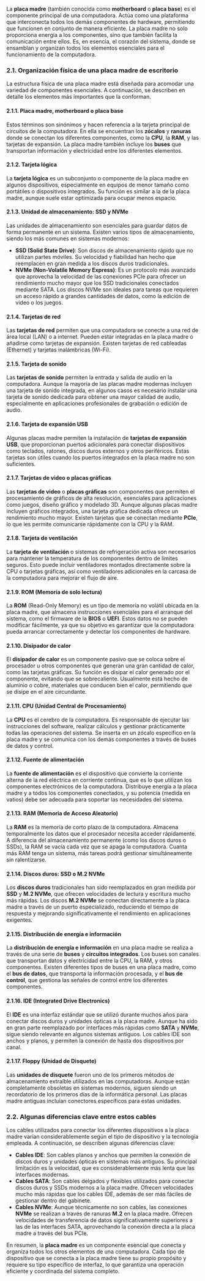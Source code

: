 La **placa madre** (también conocida como **motherboard** o **placa base**) es el componente principal de una computadora. Actúa como una plataforma que interconecta todos los demás componentes de hardware, permitiendo que funcionen en conjunto de manera eficiente. La placa madre no solo proporciona energía a los componentes, sino que también facilita la comunicación entre ellos. Es, en esencia, el corazón del sistema, donde se ensamblan y organizan todos los elementos esenciales para el funcionamiento de la computadora.

### 2.1. Organización física de una placa madre de escritorio

La estructura física de una placa madre está diseñada para acomodar una variedad de componentes esenciales. A continuación, se describen en detalle los elementos más importantes que la conforman.

#### 2.1.1. Placa madre, motherboard o placa base

Estos términos son sinónimos y hacen referencia a la tarjeta principal de circuitos de la computadora. En ella se encuentran los **zócalos** y **ranuras** donde se conectan los diferentes componentes, como la **CPU**, la **RAM**, y las tarjetas de expansión. La placa madre también incluye los **buses** que transportan información y electricidad entre los diferentes elementos.

#### 2.1.2. Tarjeta lógica

La **tarjeta lógica** es un subconjunto o componente de la placa madre en algunos dispositivos, especialmente en equipos de menor tamaño como portátiles o dispositivos integrados. Su función es similar a la de la placa madre, aunque suele estar optimizada para ocupar menos espacio.

#### 2.1.3. Unidad de almacenamiento: SSD y NVMe

Las unidades de almacenamiento son esenciales para guardar datos de forma permanente en un sistema. Existen varios tipos de almacenamiento, siendo los más comunes en sistemas modernos:

- **SSD (Solid State Drive)**: Son discos de almacenamiento rápido que no utilizan partes móviles. Su velocidad y fiabilidad han hecho que reemplacen en gran medida a los discos duros tradicionales.
- **NVMe (Non-Volatile Memory Express)**: Es un protocolo más avanzado que aprovecha la velocidad de las conexiones PCIe para ofrecer un rendimiento mucho mayor que los SSD tradicionales conectados mediante SATA. Los discos NVMe son ideales para tareas que requieren un acceso rápido a grandes cantidades de datos, como la edición de video o los juegos.

#### 2.1.4. Tarjetas de red

Las **tarjetas de red** permiten que una computadora se conecte a una red de área local (LAN) o a internet. Pueden estar integradas en la placa madre o añadirse como tarjetas de expansión. Existen tarjetas de red cableadas (Ethernet) y tarjetas inalámbricas (Wi-Fi).

#### 2.1.5. Tarjeta de sonido

Las **tarjetas de sonido** permiten la entrada y salida de audio en la computadora. Aunque la mayoría de las placas madre modernas incluyen una tarjeta de sonido integrada, en algunos casos es necesario instalar una tarjeta de sonido dedicada para obtener una mayor calidad de audio, especialmente en aplicaciones profesionales de grabación o edición de audio.

#### 2.1.6. Tarjeta de expansión USB

Algunas placas madre permiten la instalación de **tarjetas de expansión USB**, que proporcionan puertos adicionales para conectar dispositivos como teclados, ratones, discos duros externos y otros periféricos. Estas tarjetas son útiles cuando los puertos integrados en la placa madre no son suficientes.

#### 2.1.7. Tarjetas de video o placas gráficas

Las **tarjetas de video** o **placas gráficas** son componentes que permiten el procesamiento de gráficos de alta resolución, esenciales para aplicaciones como juegos, diseño gráfico y modelado 3D. Aunque algunas placas madre incluyen gráficos integrados, una tarjeta gráfica dedicada ofrece un rendimiento mucho mayor. Existen tarjetas que se conectan mediante **PCIe**, lo que les permite comunicarse rápidamente con la CPU y la RAM.

#### 2.1.8. Tarjeta de ventilación

La **tarjeta de ventilación** o sistemas de refrigeración activa son necesarios para mantener la temperatura de los componentes dentro de límites seguros. Esto puede incluir ventiladores montados directamente sobre la CPU o tarjetas gráficas, así como ventiladores adicionales en la carcasa de la computadora para mejorar el flujo de aire.

#### 2.1.9. ROM (Memoria de solo lectura)

La **ROM** (Read-Only Memory) es un tipo de memoria no volátil ubicada en la placa madre, que almacena instrucciones esenciales para el arranque del sistema, como el firmware de la **BIOS** o **UEFI**. Estos datos no se pueden modificar fácilmente, ya que su objetivo es garantizar que la computadora pueda arrancar correctamente y detectar los componentes de hardware.

#### 2.1.10. Disipador de calor

El **disipador de calor** es un componente pasivo que se coloca sobre el procesador u otros componentes que generan una gran cantidad de calor, como las tarjetas gráficas. Su función es disipar el calor generado por el componente, evitando que se sobrecaliente. Usualmente está hecho de aluminio o cobre, materiales que conducen bien el calor, permitiendo que se disipe en el aire circundante.

#### 2.1.11. CPU (Unidad Central de Procesamiento)

La **CPU** es el cerebro de la computadora. Es responsable de ejecutar las instrucciones del software, realizar cálculos y gestionar prácticamente todas las operaciones del sistema. Se inserta en un zócalo específico en la placa madre y se comunica con los demás componentes a través de buses de datos y control.

#### 2.1.12. Fuente de alimentación

La **fuente de alimentación** es el dispositivo que convierte la corriente alterna de la red eléctrica en corriente continua, que es lo que utilizan los componentes electrónicos de la computadora. Distribuye energía a la placa madre y a todos los componentes conectados, y su potencia (medida en vatios) debe ser adecuada para soportar las necesidades del sistema.

#### 2.1.13. RAM (Memoria de Acceso Aleatorio)

La **RAM** es la memoria de corto plazo de la computadora. Almacena temporalmente los datos que el procesador necesita acceder rápidamente. A diferencia del almacenamiento permanente (como los discos duros o SSDs), la RAM se vacía cada vez que se apaga la computadora. Cuanta más RAM tenga un sistema, más tareas podrá gestionar simultáneamente sin ralentizarse.

#### 2.1.14. Discos duros: SSD o M.2 NVMe

Los **discos duros** tradicionales han sido reemplazados en gran medida por **SSD** y **M.2 NVMe**, que ofrecen velocidades de lectura y escritura mucho más rápidas. Los discos **M.2 NVMe** se conectan directamente a la placa madre a través de un puerto especializado, reduciendo el tiempo de respuesta y mejorando significativamente el rendimiento en aplicaciones exigentes.

#### 2.1.15. Distribución de energía e información

La **distribución de energía e información** en una placa madre se realiza a través de una serie de **buses** y **circuitos integrados**. Los buses son canales que transportan datos y electricidad entre la CPU, la RAM, y otros componentes. Existen diferentes tipos de buses en una placa madre, como el **bus de datos**, que transporta la información procesada, y el **bus de control**, que gestiona las señales de control entre los diferentes componentes.

#### 2.1.16. IDE (Integrated Drive Electronics)

El **IDE** es una interfaz estándar que se utilizó durante muchos años para conectar discos duros y unidades ópticas a la placa madre. Aunque ha sido en gran parte reemplazado por interfaces más rápidas como **SATA** y **NVMe**, sigue siendo relevante en algunos sistemas antiguos. Los cables IDE son anchos y planos, y permiten la conexión de hasta dos dispositivos por canal.

#### 2.1.17. Floppy (Unidad de Disquete)

Las **unidades de disquete** fueron uno de los primeros métodos de almacenamiento extraíble utilizados en las computadoras. Aunque están completamente obsoletas en sistemas modernos, siguen siendo un recordatorio de los primeros días de la informática personal. Las placas madre antiguas incluían conectores específicos para estas unidades.

### 2.2. Algunas diferencias clave entre estos cables

Los cables utilizados para conectar los diferentes dispositivos a la placa madre varían considerablemente según el tipo de dispositivo y la tecnología empleada. A continuación, se describen algunas diferencias clave:

- **Cables IDE**: Son cables planos y anchos que permiten la conexión de discos duros y unidades ópticas en sistemas más antiguos. Su principal limitación es la velocidad, que es considerablemente más lenta que las interfaces modernas.
- **Cables SATA**: Son cables delgados y flexibles utilizados para conectar discos duros y SSDs modernos a la placa madre. Ofrecen velocidades mucho más rápidas que los cables IDE, además de ser más fáciles de gestionar dentro del gabinete.
- **Cables NVMe**: Aunque técnicamente no son cables, las conexiones **NVMe** se realizan a través de ranuras **M.2** en la placa madre. Ofrecen velocidades de transferencia de datos significativamente superiores a las de las interfaces SATA, aprovechando la conexión directa a la placa madre a través del bus PCIe.

En resumen, la **placa madre** es un componente esencial que conecta y organiza todos los otros elementos de una computadora. Cada tipo de dispositivo que se conecta a la placa madre tiene su propio propósito y requiere su tipo específico de interfaz, lo que garantiza una operación eficiente y coordinada del sistema completo.